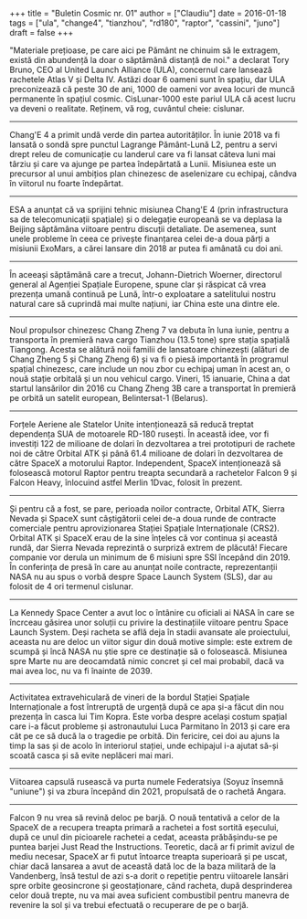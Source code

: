 +++
title = "Buletin Cosmic nr. 01"
author = ["Claudiu"]
date = 2016-01-18
tags = ["ula", "change4", "tianzhou", "rd180", "raptor", "cassini", "juno"]
draft = false
+++

"Materiale prețioase, pe care aici pe Pământ ne chinuim să le extragem, există din abundență la doar o săptămână distanță de noi." a declarat Tory Bruno, CEO al United Launch Alliance (ULA), concernul care lansează rachetele Atlas V și Delta IV. Astăzi doar 6 oameni sunt în spațiu, dar ULA preconizează că peste 30 de ani, 1000 de oameni vor avea locuri de muncă permanente în spațiul cosmic. CisLunar-1000 este pariul ULA că acest lucru va deveni o realitate. Reținem, vă rog, cuvântul cheie: cislunar.

---

Chang'E 4 a primit undă verde din partea autorităților. În iunie 2018 va fi lansată o sondă spre punctul Lagrange Pământ-Lună L2, pentru a servi drept releu de comunicație cu landerul care va fi lansat câteva luni mai târziu și care va ajunge pe partea îndepărtată a Lunii. Misiunea este un precursor al unui ambițios plan chinezesc de aselenizare cu echipaj, cândva în viitorul nu foarte îndepărtat.

---

ESA a anunțat că va sprijini tehnic misiunea Chang'E 4 (prin infrastructura sa de telecomunicații spațiale) și o delegație europeană se va deplasa la Beijing săptămâna viitoare pentru discuții detaliate. De asemenea, sunt unele probleme în ceea ce privește finanțarea celei de-a doua părți a misiunii ExoMars, a cărei lansare din 2018 ar putea fi amânată cu doi ani.

---

În aceeași săptămână care a trecut, Johann-Dietrich Woerner, directorul general al Agenției Spațiale Europene, spune clar și răspicat că vrea prezența umană continuă pe Lună, într-o exploatare a satelitului nostru natural care să cuprindă mai multe națiuni, iar China este una dintre ele.

---

Noul propulsor chinezesc Chang Zheng 7 va debuta în luna iunie, pentru a transporta în premieră nava cargo Tianzhou (13.5 tone) spre stația spațială Tiangong. Acesta se alătură noii familii de lansatoare chinezești (alături de Chang Zheng 5 și Chang Zheng 6) și va fi o piesă importantă în programul spațial chinezesc, care include un nou zbor cu echipaj uman în acest an, o nouă stație orbitală și un nou vehicul cargo. Vineri, 15 ianuarie, China a dat startul lansărilor din 2016 cu Chang Zheng 3B care a transportat în premieră pe orbită un satelit european, Belintersat-1 (Belarus).

---

Forțele Aeriene ale Statelor Unite intenționează să reducă treptat dependența SUA de motoarele RD-180 rusești. În această idee, vor fi investiți 122 de milioane de dolari în dezvoltarea a trei prototipuri de rachete noi de către Orbital ATK și până 61.4 milioane de dolari în dezvoltarea de către SpaceX a motorului Raptor. Independent, SpaceX intenționează să folosească motorul Raptor pentru treapta secundară a rachetelor Falcon 9 și Falcon Heavy, înlocuind astfel Merlin 1Dvac, folosit în prezent.

---

Și pentru că a fost, se pare, perioada noilor contracte, Orbital ATK, Sierra Nevada și SpaceX sunt câștigătorii celei de-a doua runde de contracte comerciale pentru aprovizionarea Stației Spațiale Internaționale (CRS2‬). Orbital ATK și SpaceX erau de la sine înțeles că vor continua și această rundă, dar Sierra Nevada reprezintă o surpriză extrem de plăcută! Fiecare companie vor derula un minimum de 6 misiuni spre SSI începând din 2019. În conferința de presă în care au anunțat noile contracte, reprezentanții NASA nu au spus o vorbă despre Space Launch System (SLS), dar au folosit de 4 ori termenul cislunar.

---

La Kennedy Space Center a avut loc o întânire cu oficiali ai NASA în care se încrceau găsirea unor soluții cu privire la destinațiile viitoare pentru Space Launch System. Deși racheta se află deja în stadii avansate ale proiectului, aceasta nu are deloc un viitor sigur din două motive simple: este extrem de scumpă și încă NASA nu știe spre ce destinație să o folosească. Misiunea spre Marte nu are deocamdată nimic concret și cel mai probabil, dacă va mai avea loc, nu va fi înainte de 2039.

---

Activitatea extravehiculară de vineri de la bordul Stației Spațiale Internaționale a fost întreruptă de urgență după ce apa și-a făcut din nou prezența în casca lui Tim Kopra. Este vorba despre același costum spațial care i-a făcut probleme și astronautului Luca Parmitano în 2013 și care era cât pe ce să ducă la o tragedie pe orbită. Din fericire, cei doi au ajuns la timp la sas și de acolo în interiorul stației, unde echipajul i-a ajutat să-și scoată casca și să evite neplăceri mai mari.

---

Viitoarea capsulă rusească va purta numele Federatsiya (Soyuz însemnă "uniune") și va zbura începând din 2021, propulsată de o rachetă Angara.

---

Falcon 9 nu vrea să revină deloc pe barjă. O nouă tentativă a celor de la SpaceX de a recupera treapta primară a rachetei a fost sortită eșecului, după ce unul din picioarele rachetei a cedat, aceasta prăbășindu-se pe puntea barjei Just Read the Instructions. Teoretic, dacă ar fi primit avizul de mediu necesar, SpaceX ar fi putut întoarce treapta superioară și pe uscat, chiar dacă lansarea a avut de această dată loc de la baza militară de la Vandenberg, însă testul de azi s-a dorit o repetiție pentru viitoarele lansări spre orbite geosincrone și geostaționare, când racheta, după desprinderea celor două trepte, nu va mai avea suficient combustibil pentru manevra de revenire la sol și va trebui efectuată o recuperare de pe o barjă.
